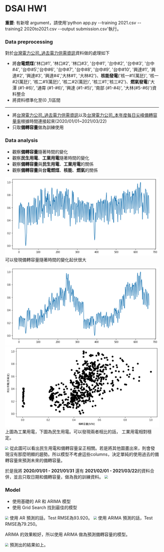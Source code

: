 # DSAI HW1

**重要**: 有新增 argument，請使用'python app.py --training 2021.csv --training2 2020to2021.csv --output submission.csv'執行。

### Data preprocessing

對於[台灣電力公司_過去電力供需資訊](https://data.gov.tw/dataset/19995)資料做的處理如下
- 將**台電燃煤**('林口#1', '林口#2', '林口#3', '台中#1', '台中#2', '台中#3', '台中#4', '台中#5','台中#6', '台中#7', '台中#8', '台中#9', '台中#10', '興達#1', '興達#2', '興達#3', '興達#4','大林#1', '大林#2')、**核能發電**('核一#1(萬瓩)', '核一#2(萬瓩)', '核二#1(萬瓩)', '核二#2(萬瓩)', '核三#1','核三#2')、**燃氣發電**('大潭 (#1-#6)', '通霄 (#1-#6)', '興達 (#1-#5)', '南部 (#1-#4)', '大林(#5-#6)')資料整合
- 將資料標準化至(0 ,1)區間
---
- 將[台灣電力公司_過去電力供需資訊](https://data.gov.tw/dataset/19995)以及[台灣電力公司_本年度每日尖峰備轉容量率](https://data.gov.tw/dataset/25850)根據時間連接起來(2020/01/01~2021/03/22)
- 只取**備轉容量**做為訓練使用

### Data analysis

- 觀察**備轉容量**隨著時間的變化
- 觀察**民生用電**、**工業用電**隨著時間的變化
- 觀察**備轉容量**與**民生用電**、**工業用電**的關係
- 觀察**備轉容量**與**台電燃煤**、**核能**、**燃氣**的關係

![image](https://github.com/P76094046/DSAI_HW1/blob/main/image/1.png)
可以發現備轉容量隨著時間的變化起伏很大

![image](https://github.com/P76094046/DSAI_HW1/blob/main/image/2.png)
![image](https://github.com/P76094046/DSAI_HW1/blob/main/image/3.png)
上圖為工業用電，下圖為民生用電。可以發現兩者相比的話， 工業用電相對穩定。

<img src="./3.png" style="zoom:70%" />
從此圖可以看出民生用電和備轉容量呈正相關。若是將其他圖畫出來，則會發現沒有那麼明顯的趨勢。所以模型不考慮這些columns，決定單純的使用過去的備轉容量來預測未來的備轉容量。  

於是我將 **2020/01/01 - 2021/01/31** 還有 **2021/02/01 - 2021/03/22**的資料合併，並且只取日期和備轉容量，做為我的訓練資料。 
<img src="./2020.png" style="zoom:70%" />

### Model

- 使用基礎的 AR 和 ARIMA 模型
- 使用 Grid Search 找到最佳的模型

<img src="./AR.png" style="zoom:70%" />
使用 AR 預測的話，Test RMSE為93.920。
<img src="./ARIMA.png" style="zoom:70%" />
使用 ARIMA 預測的話，Test RMSE為79.250。

ARIMA 的效果較好，所以使用 ARIMA 做為預測備轉容量的模型。

<img src="./forecast.png" style="zoom:70%" />
預測出的結果如上。


```python

```
